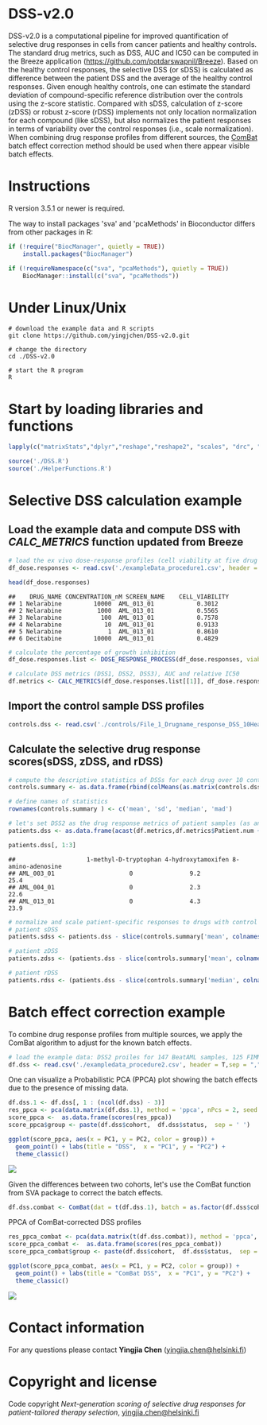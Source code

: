 # DSS-v2.0
DSS-v2.0 is a computational pipeline for improved quantification of selective drug responses in cells from cancer patients and healthy controls. The standard drug metrics, such as DSS, AUC and IC50 can be computed in the Breeze application (<https://github.com/potdarswapnil/Breeze>). Based on the healthy control responses, the selective DSS (or sDSS) is calculated as difference between the patient DSS and the average of the healthy control responses. Given enough healthy controls, one can estimate the standard deviation of compound-specific reference distribution over the controls using the z-score statistic. Compared with sDSS, calculation of z-score (zDSS) or robust z-score (rDSS) implements not only location normalization for each compound (like sDSS), but also normalizes the patient responses in terms of variability over the control responses (i.e., scale normalization). When combining drug response profiles from different sources, the [ComBat](<https://academic.oup.com/biostatistics/article/8/1/118/252073?login=false>) batch effect correction method should be used when there appear visible batch effects.


# Instructions
R version 3.5.1 or newer is required.

The way to install packages 'sva' and 'pcaMethods' in Bioconductor differs from other packages in R:
```r
if (!require("BiocManager", quietly = TRUE))
    install.packages("BiocManager")

if (!requireNamespace(c("sva", "pcaMethods"), quietly = TRUE))
    BiocManager::install(c("sva", "pcaMethods"))
```

# Under Linux/Unix
```
# download the example data and R scripts
git clone https://github.com/yingjchen/DSS-v2.0.git

# change the directory
cd ./DSS-v2.0

# start the R program
R
```

# Start by loading libraries and functions
```r
lapply(c("matrixStats","dplyr","reshape","reshape2", "scales", "drc", "caTools","ggplot2", "data.table", "stringr","MESS", "BiocManager","svMisc", "egg", "pheatmap", "sva", "pcaMethods"), library, character.only = T)

source('./DSS.R')
source('./HelperFunctions.R')
```

# Selective DSS calculation example
## Load the example data and compute DSS with *CALC_METRICS* function updated from Breeze

```r
# load the ex vivo dose-response profiles (cell viability at five drug concentrations)
df_dose.responses <- read.csv('./exampleData_procedure1.csv', header = T,sep = ",",check.names = F)

head(df_dose.responses)
```

    ##    DRUG_NAME CONCENTRATION_nM SCREEN_NAME    CELL_VIABILITY
    ## 1 Nelarabine         10000  AML_013_01            0.3012
    ## 2 Nelarabine          1000  AML_013_01            0.5565
    ## 3 Nelarabine           100  AML_013_01            0.7578
    ## 4 Nelarabine            10  AML_013_01            0.9133
    ## 5 Nelarabine             1  AML_013_01            0.8610
    ## 6 Decitabine         10000  AML_013_01            0.4829


```r
# calculate the percentage of growth inhibition 
df_dose.responses.list <- DOSE_RESPONSE_PROCESS(df_dose.responses, viability = T)

# calculate DSS metrics (DSS1, DSS2, DSS3), AUC and relative IC50
df.metrics <- CALC_METRICS(df_dose.responses.list[[1]], df_dose.responses.list[[2]])
```

## Import the control sample DSS profiles
```r
controls.dss <- read.csv('./controls/File_1_Drugname_response_DSS_10Healthy.txt', header = T, sep = '\t', row.names = 1,stringsAsFactors = F, check.names = F)
```
## Calculate the selective drug response scores(sDSS, zDSS, and rDSS)
```r
# compute the descriptive statistics of DSSs for each drug over 10 controls
controls.summary <- as.data.frame(rbind(colMeans(as.matrix(controls.dss)),colSds(as.matrix(controls.dss)),colMedians(as.matrix(controls.dss)), colMads(as.matrix(controls.dss))))

# define names of statistics
rownames(controls.summary ) <- c('mean', 'sd', 'median', 'mad')

# let's set DSS2 as the drug response metrics of patient samples (as an example)
patients.dss <- as.data.frame(acast(df.metrics,df.metrics$Patient.num ~ df.metrics$drug , value.var  = 'DSS2'))

patients.dss[, 1:3]
```
    ##                    1-methyl-D-tryptophan 4-hydroxytamoxifen 8-amino-adenosine
    ## AML_003_01                     0                9.2              25.4
    ## AML_004_01                     0                2.3              22.6
    ## AML_013_01                     0                4.3              23.9
```r
# normalize and scale patient-specific responses to drugs with control DSS profiles
# patient sDSS
patients.sdss <- patients.dss - slice(controls.summary['mean', colnames(patients.dss)],rep(1:n(), each = nrow(patients.dss)))

# patient zDSS
patients.zdss <- (patients.dss - slice(controls.summary['mean', colnames(patients.dss)],rep(1:n(), each = nrow(patients.dss))))/(slice(controls.summary['sd', colnames(patients.dss)],rep(1:n(), each = nrow(patients.dss))) + 1)

# patient rDSS
patients.rdss <- (patients.dss - slice(controls.summary['median', colnames(patients.dss)],rep(1:n(), each = nrow(patients.dss))))/(slice(controls.summary['mad', colnames(patients.dss)],rep(1:n(), each = nrow(patients.dss))) + 1)
```

# Batch effect correction example
To combine drug response profiles from multiple sources, we apply the ComBat algorithm to adjust for the known batch effects. 

```r
# load the example data: DSS2 proiles for 147 BeatAML samples, 125 FIMM-AML samples and 10 healthy controls. 
df.dss <- read.csv('./exampledata_procedure2.csv', header = T,sep = ",",  row.names = 1, check.names = F)
```
One can visualize a Probabilistic PCA (PPCA) plot showing 
the batch effects due to the presence of missing data.
```r
df.dss.1 <- df.dss[, 1 : (ncol(df.dss) - 3)]
res_ppca <- pca(data.matrix(df.dss.1), method = 'ppca', nPcs = 2, seed = 1)
score_ppca <-  as.data.frame(scores(res_ppca))
score_ppca$group <- paste(df.dss$cohort,  df.dss$status,  sep = ' ')

ggplot(score_ppca, aes(x = PC1, y = PC2, color = group)) +
  geom_point() + labs(title = "DSS",  x = "PC1", y = "PC2") +
  theme_classic()
```

![](./images/example_DSS_ppca.png)


Given the differences between two cohorts, let's use the ComBat function from SVA package to correct the batch effects.
```r
df.dss.combat <- ComBat(dat = t(df.dss.1), batch = as.factor(df.dss$cohort), mod = NULL, par.prior = F, prior.plots = F)
````

PPCA of ComBat-corrected DSS profiles
```r
res_ppca_combat <- pca(data.matrix(t(df.dss.combat)), method = 'ppca', nPcs = 2, seed = 1)
score_ppca_combat <-  as.data.frame(scores(res_ppca_combat))
score_ppca_combat$group <- paste(df.dss$cohort,  df.dss$status,  sep = ' ')

ggplot(score_ppca_combat, aes(x = PC1, y = PC2, color = group)) +
  geom_point() + labs(title = "ComBat DSS",  x = "PC1", y = "PC2") +
  theme_classic()
```
![](./images/example_ComBatDSS_ppca.png)

# Contact information
For any questions please contact **Yingjia Chen** (yingjia.chen@helsinki.fi)

# Copyright and license
Code copyright *Next-generation scoring of selective drug responses for patient-tailored therapy selection*, yingjia.chen@helsinki.fi
